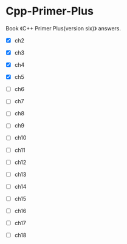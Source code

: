 # Cpp-Primer-Plus
Book 《C++ Primer Plus(version six)》 answers.

* [x]  ch2
* [x]  ch3
* [x]  ch4
* [x]  ch5
* [ ]  ch6
* [ ]  ch7
* [ ]  ch8
* [ ]  ch9
* [ ]  ch10
* [ ]  ch11
* [ ]  ch12
* [ ]  ch13
* [ ]  ch14
* [ ]  ch15
* [ ]  ch16
* [ ]  ch17
* [ ]  ch18

